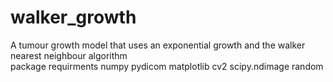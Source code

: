 # walker_growth
A tumour growth model that uses an exponential growth and the walker nearest neighbour algorithm   
package requirments
numpy
pydicom
matplotlib
cv2
scipy.ndimage
random

